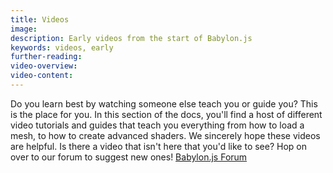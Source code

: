 ```yaml
---
title: Videos
image:
description: Early videos from the start of Babylon.js
keywords: videos, early
further-reading:
video-overview:
video-content:
---
```


Do you learn best by watching someone else teach you or guide you? This is the place for you. In this section of the docs, you'll find a host of different video tutorials and guides that teach you everything from how to load a mesh, to how to create advanced shaders. We sincerely hope these videos are helpful. Is there a video that isn't here that you'd like to see? Hop on over to our forum to suggest new ones! [Babylon.js Forum](https://forum.babylonjs.com/)
